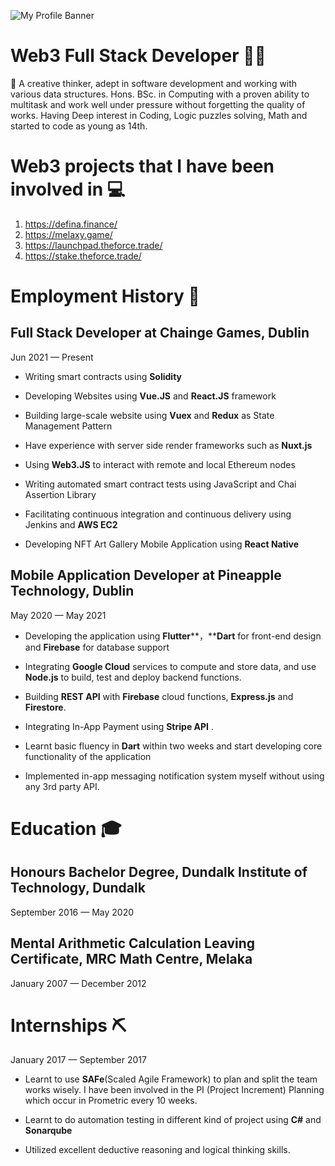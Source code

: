 ![My Profile Banner](https://firebasestorage.googleapis.com/v0/b/aflex-50007.appspot.com/o/banner.png?alt=media&token=2db6b86d-5c1a-443f-b0f6-85d4f200783b)
# Web3 Full Stack Developer 👨‍💻

👀 A creative thinker, adept in software development and working with various data structures. Hons. BSc. in Computing with a proven ability to multitask and work well under pressure without forgetting the quality of works. Having Deep interest in Coding, Logic puzzles solving, Math and started to code as young as 14th.

# Web3 projects that I have been involved in 💻

 1. https://defina.finance/
 2. https://melaxy.game/
 3. https://launchpad.theforce.trade/
 4. https://stake.theforce.trade/

# Employment History 💼

## Full Stack Developer at Chainge Games, Dublin
Jun 2021 — Present

 - Writing smart contracts using **Solidity**

- Developing Websites using **Vue.JS** and **React.JS** framework
- Building large-scale website using **Vuex** and **Redux** as State Management Pattern
- Have experience with server side render frameworks such as **Nuxt.js**

- Using **Web3.JS** to interact with remote and local Ethereum nodes

- Writing automated smart contract tests using JavaScript and Chai Assertion Library

- Facilitating continuous integration and continuous delivery using Jenkins and **AWS EC2**

- Developing NFT Art Gallery Mobile Application using **React Native**

## Mobile Application Developer at Pineapple Technology, Dublin
May 2020 — May 2021

- Developing the application using **Flutter****，****Dart** for front-end design and **Firebase** for database support

- Integrating **Google Cloud** services to compute and store data, and use **Node.js** to build, test and deploy backend functions.
- Building  **REST API** with **Firebase** cloud functions, **Express.js** and **Firestore**.

- Integrating In-App Payment using **Stripe API** .

- Learnt basic fluency in **Dart** within two weeks and start developing core functionality of the application

- Implemented in-app messaging notification system myself without using any 3rd party API.

# Education 🎓

## Honours Bachelor Degree, Dundalk Institute of Technology, Dundalk
September 2016 — May 2020

## Mental Arithmetic Calculation Leaving Certificate, MRC Math Centre, Melaka
January 2007 — December 2012


# Internships ⛏
January 2017 — September 2017

- Learnt to use **SAFe**(Scaled Agile Framework) to plan and split the team works wisely. I have been involved in the PI (Project Increment) Planning which occur in Prometric every 10 weeks.

- Learnt to do automation testing in different kind of project using **C#** and **Sonarqube**

- Utilized excellent deductive reasoning and logical thinking skills.
